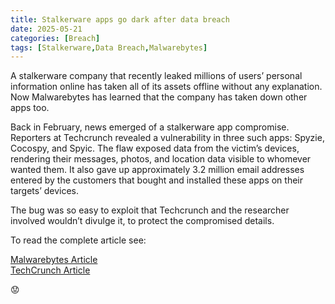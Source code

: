```yaml
---
title: Stalkerware apps go dark after data breach
date: 2025-05-21
categories: [Breach]
tags: [Stalkerware,Data Breach,Malwarebytes]
---
```


A stalkerware company that recently leaked millions of users’ personal information online has taken all of its assets offline without any explanation. Now Malwarebytes has learned that the company has taken down other apps too.

Back in February, news emerged of a stalkerware app compromise. Reporters at Techcrunch revealed a vulnerability in three such apps: Spyzie, Cocospy, and Spyic. The flaw exposed data from the victim’s devices, rendering their messages, photos, and location data visible to whomever wanted them. It also gave up approximately 3.2 million email addresses entered by the customers that bought and installed these apps on their targets’ devices.

The bug was so easy to exploit that Techcrunch and the researcher involved wouldn’t divulge it, to protect the compromised details.

To read the complete article see:

[Malwarebytes Article](https://www.malwarebytes.com/blog/news/2025/05/stalkerware-apps-go-dark-after-data-breach)  
[TechCrunch Article](https://techcrunch.com/2025/05/19/cocospy-stalkerware-apps-go-offline-after-data-breach)  

😟